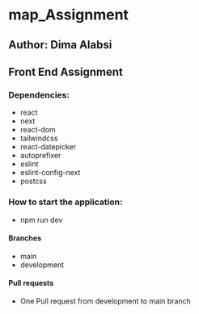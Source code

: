 # map_Assignment
 ## Author:  Dima Alabsi


## Front End Assignment

### Dependencies:  

- react
- next
- react-dom
- tailwindcss
- react-datepicker
- autoprefixer
- eslint
- eslint-config-next
- postcss


### How to start the application: 

- npm run dev


#### Branches
  
- main
- development


#### Pull requests

 - One Pull request from development to main branch
  





